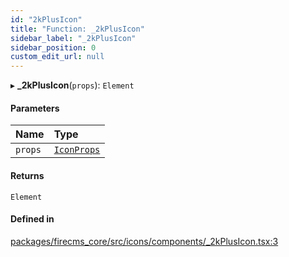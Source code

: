 ```yaml
---
id: "2kPlusIcon"
title: "Function: _2kPlusIcon"
sidebar_label: "_2kPlusIcon"
sidebar_position: 0
custom_edit_url: null
---
```


▸ **_2kPlusIcon**(`props`): `Element`

#### Parameters

| Name | Type |
| :------ | :------ |
| `props` | [`IconProps`](../types/IconProps.md) |

#### Returns

`Element`

#### Defined in

[packages/firecms_core/src/icons/components/_2kPlusIcon.tsx:3](https://github.com/FireCMSco/firecms/blob/d45f3739/packages/firecms_core/src/icons/components/_2kPlusIcon.tsx#L3)
